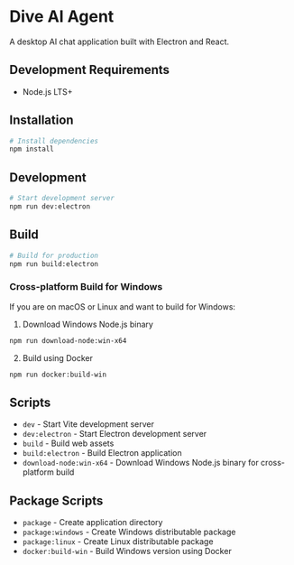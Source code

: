 # Dive AI Agent

A desktop AI chat application built with Electron and React.

## Development Requirements

- Node.js LTS+

## Installation

```bash
# Install dependencies
npm install
```

## Development

```bash
# Start development server
npm run dev:electron
```

## Build

```bash
# Build for production
npm run build:electron
```

### Cross-platform Build for Windows

If you are on macOS or Linux and want to build for Windows:

1. Download Windows Node.js binary
```bash
npm run download-node:win-x64
```

2. Build using Docker
```bash
npm run docker:build-win
```

## Scripts

- `dev` - Start Vite development server
- `dev:electron` - Start Electron development server
- `build` - Build web assets
- `build:electron` - Build Electron application
- `download-node:win-x64` - Download Windows Node.js binary for cross-platform build

## Package Scripts

- `package` - Create application directory
- `package:windows` - Create Windows distributable package
- `package:linux` - Create Linux distributable package
- `docker:build-win` - Build Windows version using Docker
